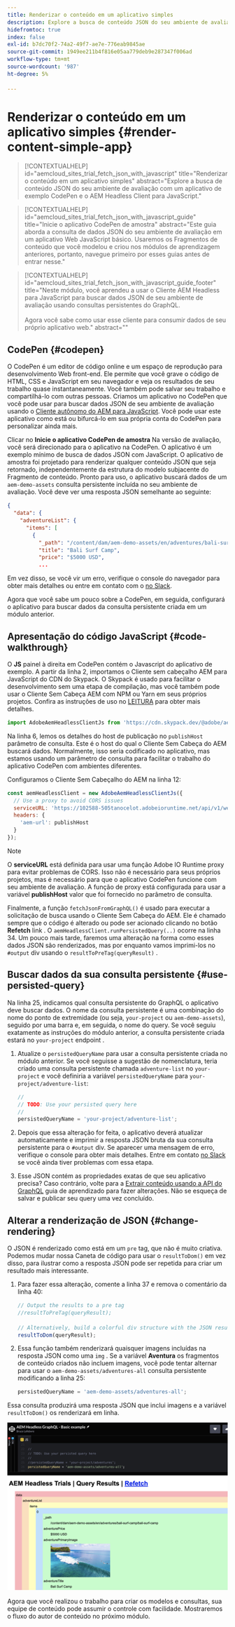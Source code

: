 ```yaml
---
title: Renderizar o conteúdo em um aplicativo simples
description: Explore a busca de conteúdo JSON do seu ambiente de avaliação com um aplicativo de exemplo CodePen e o AEM Headless Client para JavaScript.
hidefromtoc: true
index: false
exl-id: b7dc70f2-74a2-49f7-ae7e-776eab9845ae
source-git-commit: 1949ee211b4f816e05aa779deb9e287347f006ad
workflow-type: tm+mt
source-wordcount: '987'
ht-degree: 5%

---
```



# Renderizar o conteúdo em um aplicativo simples {#render-content-simple-app}

>[!CONTEXTUALHELP]
>id="aemcloud_sites_trial_fetch_json_with_javascript"
>title="Renderizar o conteúdo em um aplicativo simples"
>abstract="Explore a busca de conteúdo JSON do seu ambiente de avaliação com um aplicativo de exemplo CodePen e o AEM Headless Client para JavaScript."

>[!CONTEXTUALHELP]
>id="aemcloud_sites_trial_fetch_json_with_javascript_guide"
>title="Inicie o aplicativo CodePen de amostra"
>abstract="Este guia aborda a consulta de dados JSON do seu ambiente de avaliação em um aplicativo Web JavaScript básico. Usaremos os Fragmentos de conteúdo que você modelou e criou nos módulos de aprendizagem anteriores, portanto, navegue primeiro por esses guias antes de entrar nesse."

>[!CONTEXTUALHELP]
>id="aemcloud_sites_trial_fetch_json_with_javascript_guide_footer"
>title="Neste módulo, você aprendeu a usar o Cliente AEM Headless para JavaScript para buscar dados JSON de seu ambiente de avaliação usando consultas persistentes do GraphQL.<br><br>Agora você sabe como usar esse cliente para consumir dados de seu próprio aplicativo web."
>abstract=""

## CodePen {#codepen}

O CodePen é um editor de código online e um espaço de reprodução para desenvolvimento Web front-end. Ele permite que você grave o código de HTML, CSS e JavaScript em seu navegador e veja os resultados de seu trabalho quase instantaneamente. Você também pode salvar seu trabalho e compartilhá-lo com outras pessoas. Criamos um aplicativo no CodePen que você pode usar para buscar dados JSON de seu ambiente de avaliação usando o [Cliente autônomo do AEM para JavaScript](https://github.com/adobe/aem-headless-client-js). Você pode usar este aplicativo como está ou bifurcá-lo em sua própria conta do CodePen para personalizar ainda mais.

Clicar no **Inicie o aplicativo CodePen de amostra** Na versão de avaliação, você será direcionado para o aplicativo na CodePen. O aplicativo é um exemplo mínimo de busca de dados JSON com JavaScript. O aplicativo de amostra foi projetado para renderizar qualquer conteúdo JSON que seja retornado, independentemente da estrutura do modelo subjacente do Fragmento de conteúdo. Pronto para uso, o aplicativo buscará dados de um `aem-demo-assets` consulta persistente incluída no seu ambiente de avaliação. Você deve ver uma resposta JSON semelhante ao seguinte:

```json
{
  "data": {
    "adventureList": {
      "items": [
        {
          "_path": "/content/dam/aem-demo-assets/en/adventures/bali-surf-camp/bali-surf-camp",
          "title": "Bali Surf Camp",
          "price": "$5000 USD",
          ...
```

Em vez disso, se você vir um erro, verifique o console do navegador para obter mais detalhes ou entre em contato com o [no Slack](https://adobe-dx-support.slack.com).

Agora que você sabe um pouco sobre a CodePen, em seguida, configurará o aplicativo para buscar dados da consulta persistente criada em um módulo anterior.

## Apresentação do código JavaScript {#code-walkthrough}

O **JS** painel à direita em CodePen contém o Javascript do aplicativo de exemplo. A partir da linha 2, importamos o Cliente sem cabeçalho AEM para JavaScript do CDN do Skypack. O Skypack é usado para facilitar o desenvolvimento sem uma etapa de compilação, mas você também pode usar o Cliente Sem Cabeça AEM com NPM ou Yarn em seus próprios projetos. Confira as instruções de uso no [LEITURA](https://github.com/adobe/aem-headless-client-js#aem-headless-client-for-javascript) para obter mais detalhes.

```javascript
import AdobeAemHeadlessClientJs from 'https://cdn.skypack.dev/@adobe/aem-headless-client-js@v3.2.0';
```

Na linha 6, lemos os detalhes do host de publicação no `publishHost` parâmetro de consulta. Este é o host do qual o Cliente Sem Cabeça do AEM buscará dados. Normalmente, isso seria codificado no aplicativo, mas estamos usando um parâmetro de consulta para facilitar o trabalho do aplicativo CodePen com ambientes diferentes.

Configuramos o Cliente Sem Cabeçalho do AEM na linha 12:

```javascript
const aemHeadlessClient = new AdobeAemHeadlessClientJs({
  // Use a proxy to avoid CORS issues
  serviceURL: 'https://102588-505tanocelot.adobeioruntime.net/api/v1/web/aem/proxy',
  headers: {
    'aem-url': publishHost
  }
});
```

>[!NOTE]
>
>O **serviceURL** está definida para usar uma função Adobe IO Runtime proxy para evitar problemas de CORS. Isso não é necessário para seus próprios projetos, mas é necessário para que o aplicativo CodePen funcione com seu ambiente de avaliação. A função de proxy está configurada para usar a variável **publishHost** valor que foi fornecido no parâmetro de consulta.

Finalmente, a função `fetchJsonFromGraphQL()` é usado para executar a solicitação de busca usando o Cliente Sem Cabeça do AEM. Ele é chamado sempre que o código é alterado ou pode ser acionado clicando no botão **Refetch** link . O `aemHeadlessClient.runPersistedQuery(..)` ocorre na linha 34. Um pouco mais tarde, faremos uma alteração na forma como esses dados JSON são renderizados, mas por enquanto vamos imprimi-los no `#output` div usando o `resultToPreTag(queryResult)` .

## Buscar dados da sua consulta persistente {#use-persisted-query}

Na linha 25, indicamos qual consulta persistente do GraphQL o aplicativo deve buscar dados. O nome da consulta persistente é uma combinação do nome do ponto de extremidade (ou seja, `your-project` ou `aem-demo-assets`), seguido por uma barra e, em seguida, o nome do query. Se você seguiu exatamente as instruções do módulo anterior, a consulta persistente criada estará no `your-project` endpoint .

1. Atualize o `persistedQueryName` para usar a consulta persistente criada no módulo anterior. Se você seguisse a sugestão de nomenclatura, teria criado uma consulta persistente chamada `adventure-list` no `your-project` e você definiria a variável `persistedQueryName` para `your-project/adventure-list`:

   ```javascript
   //
   // TODO: Use your persisted query here
   //
   persistedQueryName = 'your-project/adventure-list';
   ```

1. Depois que essa alteração for feita, o aplicativo deverá atualizar automaticamente e imprimir a resposta JSON bruta da sua consulta persistente para o `#output` div. Se aparecer uma mensagem de erro, verifique o console para obter mais detalhes. Entre em contato [no Slack](https://adobe-dx-support.slack.com) se você ainda tiver problemas com essa etapa.

1. Esse JSON contém as propriedades exatas de que seu aplicativo precisa? Caso contrário, volte para a [Extrair conteúdo usando a API do GraphQL](https://experience.adobe.com/experiencemanager/learn/extract_content_using_graphql) guia de aprendizado para fazer alterações. Não se esqueça de salvar e publicar seu query uma vez concluído.

## Alterar a renderização de JSON {#change-rendering}

O JSON é renderizado como está em um `pre` tag, que não é muito criativa. Podemos mudar nossa Caneta de código para usar o `resultToDom()` em vez disso, para ilustrar como a resposta JSON pode ser repetida para criar um resultado mais interessante.

1. Para fazer essa alteração, comente a linha 37 e remova o comentário da linha 40:

   ```javascript
   // Output the results to a pre tag
   //resultToPreTag(queryResult);
   
   // Alternatively, build a colorful div structure with the JSON results and render images inline
   resultToDom(queryResult);
   ```

1. Essa função também renderizará quaisquer imagens incluídas na resposta JSON como uma `img` . Se a variável **Aventura** os fragmentos de conteúdo criados não incluem imagens, você pode tentar alternar para usar o `aem-demo-assets/adventures-all` consulta persistente modificando a linha 25:

   ```javascript
   persistedQueryName = 'aem-demo-assets/adventures-all';
   ```

Essa consulta produzirá uma resposta JSON que inclui imagens e a variável `resultToDom()` os renderizará em linha.

![Resultado da consulta de aventuras-tudo e da função de renderização resultToDom](assets/do-not-localize/adventures-all-query-result.png)

Agora que você realizou o trabalho para criar os modelos e consultas, sua equipe de conteúdo pode assumir o controle com facilidade. Mostraremos o fluxo do autor de conteúdo no próximo módulo.

